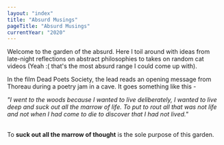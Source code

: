```yaml
---
layout: "index"
title: "Absurd Musings"
pageTitle: "Absurd Musings"
currentYear: "2020"
---
```


Welcome to the garden of the absurd. Here I toil around with ideas from late-night reflections on abstract philosophies to takes on random cat videos (Yeah :( that's the most absurd range I could come up with).  

In the film Dead Poets Society, the lead reads an opening message from Thoreau during a poetry jam in a cave. It goes something like this - 

<em>
"I went to the woods because I wanted to live deliberately, I wanted to live deep and suck out all the marrow of life. To put to rout all that was not life and not when I had come to die to discover that I had not lived."
</em>
<br /> 
<br /> 

To **suck out all the marrow of thought** is the sole purpose of this garden.